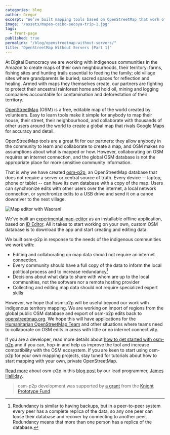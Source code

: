 ```yaml
---
categories: blog
author: Gregor
excerpt: "We’ve built mapping tools based on OpenStreetMap that work offline and without any server, which indigenous communities in the Amazon are using to create territory maps to defend their ancestral rainforest home from oil drilling, mining and logging."
image: "/assets/mapeo-ceibo-secoya-trip-1.jpg"
tags:
  - front-page
published: true
permalink: "/blog/openstreetmap-without-servers/"
title: "OpenStreetMap Without Servers [Part 1]"
---
```

At Digital Democracy we are working with indigenous communities in the Amazon to create maps of their own neighbourhoods, their territory: farms, fishing sites and hunting trails essential to feeding the family; old village sites where grandparents lie buried; sacred spaces for reflection and healing. Armed with maps they themselves create, our partners are fighting to protect their ancestral rainforest home and hold oil, mining and logging companies accountable for contamination and deforestation of their territory.

[OpenStreetMap][1] (OSM) is a free, editable map of the world created by volunteers. Easy to learn tools make it simple for anybody to map their house, their street, their neighbourhood, and collaborate with thousands of other users around the world to create a global map that rivals Google Maps for accuracy and detail.

OpenStreetMap tools are a great fit for our partners: they allow anybody in the community to learn and collaborate to create a map, and OSM makes no assumptions about what is mapped or how. However, collaborating on OSM requires an internet connection, and the global OSM database is not the appropriate place for more sensitive community information.

That is why we have created [osm-p2p][2], an OpenStreetMap database that does not require a server or central source of truth. Every device -- laptop, phone or tablet -- can have its own database with a copy of the map. Users can synchronize edits with other users over the internet, a local network connection, or synchronize edits to a USB drive and send it on a canoe downriver to the next village.

<div class="full-width">
<img alt="Map editor with Waorani" src="/assets/mapeo-ceibo-waorani-screencast.gif">
</div>

We've built an [experimental map-editor][4] as an installable offline application, based on [iD Editor][3]. All it takes to start working on your own, custom OSM database is to download the app and start creating and editing data.

We built osm-p2p in response to the needs of the indigenous communities we work with:

* Editing and collaborating on map data should not require an internet connection.
* Every community should have a full copy of the data to inform the local political process and to increase redundancy[^1]
* Decisions about what data to share with whom are up to the local communities, not the software nor a remote hosting provider
* Collecting and editing map data should not require specialized expert skills

However, we hope that osm-p2p will be useful beyond our work with indigenous territory mapping. We are working on import of regions from the global public OSM database and export of osm-p2p edits back to [openstreetmap.org][1]. We hope this will have applications for the [Humanitarian OpenStreetMap Team][5] and other situations where teams need to collaborate on OSM edits in areas with little or no internet connectivity.

If you are a developer, read more details about [how to get started with osm-p2p][2] and if you can, hop-in and help us improve the tool and increase compatibility with the OSM ecosystem. If you are keen to start using osm-p2p for your own mapping projects, stay tuned for tutorials about how to start mapping with your own, private OpenStreetMap.

[Read more][2] about osm-p2p in this [blog post][2] by our lead programmer, [James Halliday][8].

> osm-p2p development was supported by [a grant][6] from the [Knight Prototype Fund][7]


[^1]: Redundancy is similar to having backups, but in a peer-to-peer system every peer has a complete replica of the data, so any one peer can loose their database and recover by connecting to another peer. Redundancy means that more than one person has a replica of the database.

[1]: https://www.openstreetmap.org
[2]: /blog/osm-p2p/
[3]: https://www.mapbox.com/blog/new-map-editor-launches-openstreetmap/
[4]: https://github.com/digidem/mapeo-desktop
[5]: https://hotosm.org
[6]: http://www.digital-democracy.org/blog/open-maps-for-everyone/
[7]: http://www.knightfoundation.org/funding-initiatives/knight-prototype-fund/
[8]: /team/substack/
